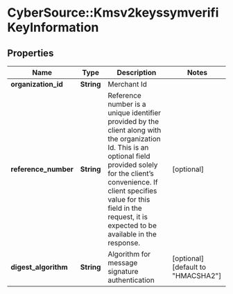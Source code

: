 # CyberSource::Kmsv2keyssymverifiKeyInformation

## Properties
Name | Type | Description | Notes
------------ | ------------- | ------------- | -------------
**organization_id** | **String** | Merchant Id  | 
**reference_number** | **String** | Reference number is a unique identifier provided by the client along with the organization Id. This is an optional field provided solely for the client’s convenience. If client specifies value for this field in the request, it is expected to be available in the response.  | [optional] 
**digest_algorithm** | **String** | Algorithm for message signature authentication  | [optional] [default to &quot;HMACSHA2&quot;]


